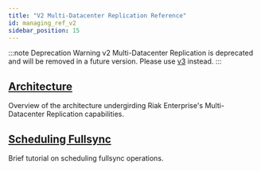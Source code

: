 ```yaml
---
title: "V2 Multi-Datacenter Replication Reference"
id: managing_ref_v2
sidebar_position: 15
---
```


[v2 mdc arch]: ./architecture.md
[v2 mdc fullsync]: ./scheduling-fullsync.md

:::note Deprecation Warning
v2 Multi-Datacenter Replication is deprecated and will be removed in a future version. Please use [v3](../../../using/reference/v3-multi-datacenter/index.md) instead.
:::

## [Architecture][v2 mdc arch]

Overview of the architecture undergirding Riak Enterprise's Multi-Datacenter Replication capabilities.

## [Scheduling Fullsync][v2 mdc fullsync]

Brief tutorial on scheduling fullsync operations.